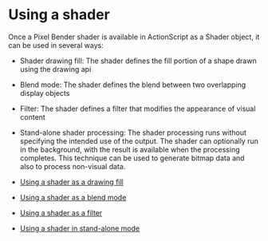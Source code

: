 # Using a shader

Once a Pixel Bender shader is available in ActionScript as a Shader object, it
can be used in several ways:

- Shader drawing fill: The shader defines the fill portion of a shape drawn
  using the drawing api

- Blend mode: The shader defines the blend between two overlapping display
  objects

- Filter: The shader defines a filter that modifies the appearance of visual
  content

- Stand-alone shader processing: The shader processing runs without specifying
  the intended use of the output. The shader can optionally run in the
  background, with the result is available when the processing completes. This
  technique can be used to generate bitmap data and also to process non-visual
  data.

- [Using a shader as a drawing fill](./using-a-shader-as-a-drawing-fill.md)

- [Using a shader as a blend mode](./using-a-shader-as-a-blend-mode.md)

- [Using a shader as a filter](./using-a-shader-as-a-filter.md)

- [Using a shader in stand-alone mode](./using-a-shader-in-stand-alone-mode.md)
